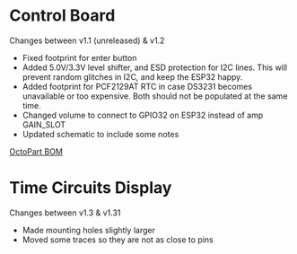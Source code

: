 # Control Board
Changes between v1.1 (unreleased) & v1.2
- Fixed footprint for enter button
- Added 5.0V/3.3V level shifter, and ESD protection for I2C lines. This will prevent random glitches in I2C, and keep the ESP32 happy.
- Added footprint for PCF2129AT RTC in case DS3231 becomes unavailable or too expensive. Both should not be populated at the same time.
- Changed volume to connect to GPIO32 on ESP32 instead of amp GAIN_SLOT
- Updated schematic to include some notes

[OctoPart BOM](https://octopart.com/bom-tool/zCnlEeUa)

# Time Circuits Display
Changes between v1.3 & v1.31
- Made mounting holes slightly larger
- Moved some traces so they are not as close to pins
